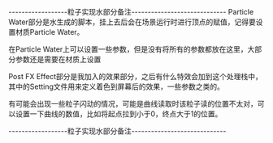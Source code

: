 ------------------粒子实现水部分备注-----------------------------
Particle Water部分是水生成的脚本，挂上去后会在场景运行时进行顶点的赋值，记得要设置材质Particle Water。

在Particle Water上可以设置一些参数，但是没有将所有的参数都放在这里，大部分参数还是需要在材质上设置

Post FX Effect部分是我加入的效果部分，之后有什么特效会加到这个处理栈中，其中的Setting文件用来定义着色到屏幕后的效果，一些参数之类的。

有可能会出现一些粒子闪动的情况，可能是曲线读取时该粒子读的位置不太对，可以设置一下曲线的数值，比如将起点拉到小于0，终点大于1的位置。


------------------粒子实现水部分备注-----------------------------
